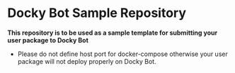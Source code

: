 # Docky Bot Sample Repository

**This repository is to be used as a sample template for submitting your user package to Docky Bot**

* Please do not define host port for docker-compose otherwise your user package will not deploy properly on Docky Bot.
